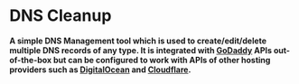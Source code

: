 # DNS Cleanup
**A simple DNS Management tool which is used to create/edit/delete multiple DNS records of any type. It is integrated with [GoDaddy](https://in.godaddy.com/) APIs out-of-the-box but can be configured to work with APIs of other hosting providers such as [DigitalOcean](https://www.digitalocean.com/) and [Cloudflare](https://www.cloudflare.com/).**
